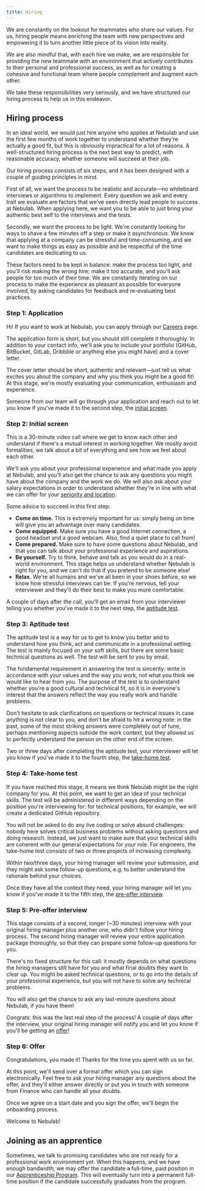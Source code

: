 ```yaml
---
title: Hiring
---
```


We are constantly on the lookout for teammates who share our values. For us, hiring people means
enriching the team with new perspectives and empowering it to turn another little piece of its
vision into reality.

We are also mindful that, with each hire we make, we are responsible for providing the new teammate
with an environment that actively contributes to their personal and professional success, as well as
for creating a cohesive and functional team where people complement and augment each other. 

We take these responsibilities very seriously, and we have structured our hiring process to help us
in this endeavor.

## Hiring process

In an ideal world, we would just hire anyone who applies at Nebulab and use the first few months of
work together to understand whether they're actually a good fit, but this is obviously impractical
for a lot of reasons. A well-structured hiring process is the next best way to predict, with
reasonable accuracy, whether someone will succeed at their job.

Our hiring process consists of six steps, and it has been designed with a couple of guiding
principles in mind.

First of all, we want the process to be realistic and accurate—no whiteboard interviews or
algorithms to implement. Every question we ask and every trait we evaluate are factors that we've
seen directly lead people to success at Nebulab. When applying here, we want you to be able to just
bring your authentic best self to the interviews and the tests.

Secondly, we want the process to be light. We're constantly looking for ways to shave a few minutes
off a step or make it asynchronous. We know that applying at a company can be stressful and
time-consuming, and we want to make things as easy as possible and be respectful of the time
candidates are dedicating to us.

These factors need to be kept in balance: make the process too light, and you'll risk making the
wrong hire; make it too accurate, and you'll ask people for too much of their time. We are
constantly iterating on our process to make the experience as pleasant as possible for everyone
involved, by asking candidates for feedback and re-evaluating best practices.

### Step 1: Application

Hi! If you want to work at Nebulab, you can apply through our [Careers](https://nebulab.com/careers)
page.

The application form is short, but you should still complete it thoroughly. In addition to your
contact info, we'll ask you to include your portfolio (GitHub, BitBucket, GitLab, Dribbble or
anything else you might have) and a cover letter.

The cover letter should be short, authentic and relevant—just tell us what excites you about the
company and why you think you might be a good fit! At this stage, we're mostly evaluating your
communication, enthusiasm and experience.

Someone from our team will go through your application and reach out to let you know if you've made
it to the second step, the [initial screen](#step-2-initial-screen).

### Step 2: Initial screen

This is a 30-minute video call where we get to know each other and understand if there's a mutual
interest in working together. We mostly avoid formalities, we talk about a bit of everything and see
how we feel about each other.

We'll ask you about your professional experience and what made you apply at Nebulab, and you'll
also get the chance to ask any questions you might have about the company and the work we do. We
will also ask about your salary expectations in order to understand whether they're in line with
what we can offer for your [seniority and location](/people-ops/compensation).

Some advice to succeed in this first step:

* **Come on time.** This is extremely important for us: simply being on time will give you an
  advantage over many candidates.
* **Come equipped.** Make sure you have a good Internet connection, a good headset and a good
  webcam. Also, find a quiet place to call from!
* **Come prepared.** Make sure to have some questions about Nebulab, and that you can talk about
  your professional experience and aspirations.
* **Be yourself.** Try to think, behave and talk as you would do in a real-world environment. This
  stage helps us understand whether Nebulab is right for you, and we can't do that if you pretend to
  be someone else!
* **Relax.** We're all humans and we've all been in your shoes before, so we know how stressful
  interviews can be. If you're nervous, tell your interviewer and they'll do their best to make you
  more comfortable.

A couple of days after the call, you'll get an email from your interviewer telling you whether you've
made it to the next step, the [aptitude test](#step-3-aptitude-test).

### Step 3: Aptitude test

The aptitude test is a way for us to get to know you better and to understand how you think,
act and communicate in a professional setting. The test is mainly focused on your soft skills, but
there are some basic technical questions as well. The test will be sent to you by email.

The fundamental requirement in answering the test is sincerity: write in accordance with your values
and the way you work, not what you think we would like to hear from you. The purpose of the test is
to understand whether you're a good cultural and technical fit, so it is in everyone's interest that
the answers reflect the way you really work and handle problems.

Don't hesitate to ask clarifications on questions or technical issues in case anything is not clear
to you, and don't be afraid to hit a wrong note: in the past, some of the most striking answers
were completely out of tune, perhaps mentioning aspects outside the work context, but they allowed
us to perfectly understand the person on the other end of the screen.

Two or three days after completing the aptitude test, your interviewer will let you know if you've
made it to the fourth step, the [take-home test](#step-4-take-home-test).

### Step 4: Take-home test

If you have reached this stage, it means we think Nebulab might be the right company for you. At
this point, we want to get an idea of your technical skills. The test will be administered in 
different ways depending on the position you're interviewing for: for technical positions, for
example, we will create a dedicated GitHub repository.

You will not be asked to do any live coding or solve absurd challenges: nobody here solves critical
business problems without asking questions and doing research. Instead, we just want to make sure
that your technical skills are coherent with our general expectations for your role. For engineers,
the take-home test consists of two or three projects of increasing complexity.

Within two/three days, your hiring manager will review your submission, and they might ask some
follow-up questions, e.g. to better understand the rationale behind your choices.

Once they have all the context they need, your hiring manager will let you know if you've made it to
the fifth step, the [pre-offer interview](#step-5-pre-offer-interview).

### Step 5: Pre-offer interview

This stage consists of a second, longer (~30 minutes) interview with your original hiring manager
plus another one, who didn't follow your hiring process. The second hiring manager will review your
entire application package thoroughly, so that they can prepare some follow-up questions for you.

There's no fixed structure for this call: it mostly depends on what questions the hiring managers
still have for you and what final doubts they want to clear up. You might be asked technical
questions, or to go into the details of your professional experience, but you will not have to solve
any technical problems.

You will also get the chance to ask any last-minute questions about Nebulab, if you have them!

Congrats: this was the last real step of the process! A couple of days after the interview, your
original hiring manager will notify you and let you know if you'll be getting an
[offer](#step-6-offer)!

### Step 6: Offer

Congratulations, you made it! Thanks for the time you spent with us so far.

At this point, we'll send over a formal offer which you can sign electronically. Feel free to ask
your hiring manager any questions about the offer, and they'll either answer directly or put you in
touch with someone from Finance who can handle all your doubts.

Once we agree on a start date and you sign the offer, we'll begin the onboarding process.

Welcome to Nebulab!

## Joining as an apprentice

Sometimes, we talk to promising candidates who are not ready for a professional work environment
yet. When this happens, and we have enough bandwidth, we may offer the candidate a full-time, paid
position in our [Apprenticeship Program](/personal-growth/apprenticeship-program). This will
eventually turn into a permanent full-time position if the candidate successfully graduates from the
program.
